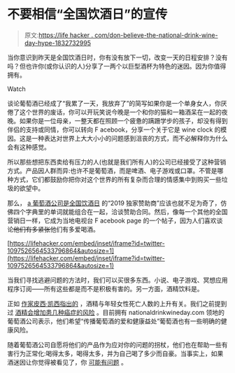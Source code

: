 # 不要相信“全国饮酒日”的宣传

> 原文:[https://life hacker . com/don-believe-the-national-drink-wine-day-hype-1832732995](https://lifehacker.com/dont-believe-the-national-drink-wine-day-hype-1832732995)

当你意识到昨天是全国饮酒日时，你有没有放下一切，改变一天的日程安排？没有吗？但也许你(或你认识的人)分享了一两个以巨型酒杯为特色的迷因。因为你值得拥有。

Watch

谈论葡萄酒已经成了“我累了一天，我放弃了”的简写如果你是一个单身女人，你厌倦了这个世界的废话，你可以开玩笑说今晚是一个和你的猫和一箱酒呆在一起的夜晚。如果你是一位母亲，一整天都在照顾一个疲惫的蹒跚学步的孩子，却没有得到伴侣的支持或同情，你可以转向 F acebook，分享一个关于它是 wine clock 的模因。这是一种表达对世界上大大小小的问题感到沮丧的方式，而不必解释你为什么会有这种感觉。

所以那些想把东西卖给有压力的人(也就是我们所有人)的公司已经接受了这种营销方式。产品因人群而异:也许不是葡萄酒，而是啤酒、电子游戏或口罩。不管是哪种方式，它们都鼓励你把你对这个世界的所有复杂而合理的情感集中到购买一些垃圾的欲望中。

那么， [a 葡萄酒公司是全国饮酒日](http://nationaldrinkwineday.org/sponsors/) 的“2019 独家赞助商”应该也就不足为奇了，仿佛四个字典里的单词就能组合在一起，洽谈赞助合同。然后，像每一个其他的全国营销日一样，它成为当地电视台 F acebook page 的一个帖子，因为人们喜欢谈论~~他们有多紧张~~他们有多爱喝酒。

 [https://lifehacker.com/embed/inset/iframe?id=twitter-1097526564533796864&autosize=1](https://lifehacker.com/embed/inset/iframe?id=twitter-1097526564533796864&autosize=1) 

当我们寻找逃避问题的方法时，我们可以买很多东西。小说、电子游戏、冥想应用程序订阅——所有这些都是而不是积极有害的。另一方面，酒精饮料是。

正如 [作家皮西·凯西指出的](https://twitter.com/pixie_casey/status/1097526564533796864) ，酒精与年轻女性死亡人数的上升有关。我们之前提到过 [酒精会增加患几种癌症的风险](https://vitals.lifehacker.com/just-a-reminder-alcohol-causes-cancer-1795466874) 。目前拥有 nationaldrinkwineday.com 领地的葡萄酒公司表示，他们希望“传播葡萄酒的爱和健康益处”葡萄酒也有一些明确的健康风险。

随着葡萄酒公司自愿将他们的产品作为应对你的问题的拐杖，他们也在帮助一些有害行为正常化:喝得太多，喝得太多，并为自己喝了多少而自豪。当事实上，如果酒迷因让你觉得被看见了，你 [可能有问题](https://lifehacker.com/find-out-if-you-have-a-drinking-problem-with-this-onlin-1821923578) 。
